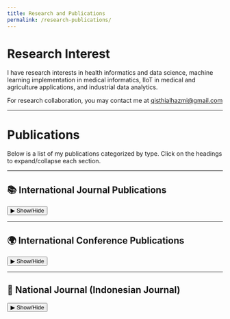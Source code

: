 ```yaml
---
title: Research and Publications
permalink: /research-publications/
---
```


# Research Interest

I have research interests in health informatics and data science, machine learning implementation in medical informatics, IIoT in medical and agriculture applications, and industrial data analytics.

For research collaboration, you may contact me at qisthialhazmi@gmail.com 

---

# Publications

Below is a list of my publications categorized by type. Click on the headings to expand/collapse each section.

---

## 📚 International Journal Publications
<div class="publications-dropdown">
  <button onclick="toggleSection('journal')">▶ Show/Hide</button>
  <div id="journal" class="publication-section">
    <ul>
      <li>
        A Comparative Analysis of Hyper-Parameter Optimization Methods for Predicting Heart Failure Outcomes, <em>Applied Sciences</em>, 2025.  
        [https://doi.org/10.3390/app15063393] | DOI: [10.3390/app15063393] [[2]](https://doi.org/10.3390/app15063393) 
      </li>
      <li>
        Impact of Data Pre-Processing Techniques on XGBoost Model Performance for Predicting All-Cause Readmission and Mortality Among Patients with Heart Failure, <em>BioMedInformatics</em>, 2024.  
        [https://doi.org/10.3390/biomedinformatics4040118] | DOI: [10.3390/biomedinformatics4040118] [[8]](https://doi.org/10.3390/biomedinformatics4040118) 
      </li>
      <li>
        Predictive Analytics in Heart Failure Risk, Readmission, and Mortality Prediction: A Review, <em>Cureus</em>, 2024. 
        [https://doi.org/10.7759/cureus.73876] | DOI: [10.7759/cureus.73876] [[8]](https://doi.org/10.7759/cureus.73876) 
      </li>
    </ul>
  </div>
</div>

---

## 🌍 International Conference Publications
<div class="publications-dropdown">
  <button onclick="toggleSection('conference')">▶ Show/Hide</button>
  <div id="conference" class="publication-section">
    <ul>
      <li>
        "Title of Conference Paper 1," In <em>Proceedings of the International Conference on Information and Communications Technology</em>, Year. [[5]](https://scholar.google.com/citations?user=...)
      </li>
      <li>
        "Title of Conference Paper 2," In <em>Proceedings of the International Conference on Engineering Research & Technology</em>, Year. [[6]](https://www.ijert.org/)
      </li>
    </ul>
  </div>
</div>

---

## 📘 National Journal (Indonesian Journal) 
<div class="publications-dropdown">
  <button onclick="toggleSection('national')">▶ Show/Hide</button>
  <div id="national" class="publication-section">
    <ul>
      <li>
        "Title of National Paper 1," <em>Indonesian Journal of Applied Informatics</em>, Year.
      </li>
      <li>
        "Title of National Paper 2," <em>Jurnal Teknologi dan Sistem Informasi</em>, Year.
      </li>
    </ul>
  </div>
</div>

<style>
.publications-dropdown {
  margin-bottom: 1em;
}
.publication-section {
  display: none;
  margin-left: 1em;
  border-left: 2px solid #ccc;
  padding-left: 10px;
}
</style>

<script>
function toggleSection(id) {
  var x = document.getElementById(id);
  if (x.style.display === "none") {
    x.style.display = "block";
  } else {
    x.style.display = "none";
  }
}
</script>
